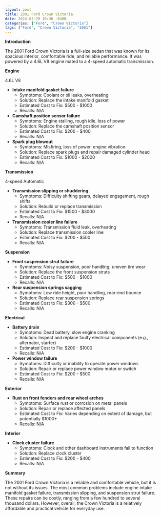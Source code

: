 ```yaml
---
layout: post
title: 2001 Ford Crown Victoria
date: 2024-03-29 10:36 -0400
categories: ["Ford", "Crown Victoria"]
tags: ["Ford", "Crown Victoria", "2001"]
---
```

**Introduction**

The 2001 Ford Crown Victoria is a full-size sedan that was known for its spacious interior, comfortable ride, and reliable performance. It was powered by a 4.6L V8 engine mated to a 4-speed automatic transmission.  

**Engine**

4.6L V8

* **Intake manifold gasket failure**
    * Symptoms: Coolant or oil leaks, overheating
    * Solution: Replace the intake manifold gasket
    * Estimated Cost to Fix: $500 - $1000
    * Recalls: N/A
* **Camshaft position sensor failure**
    * Symptoms: Engine stalling, rough idle, loss of power
    * Solution: Replace the camshaft position sensor
    * Estimated Cost to Fix: $200 - $400
    * Recalls: N/A
* **Spark plug blowout**
    * Symptoms: Misfiring, loss of power, engine vibration
    * Solution: Replace spark plugs and repair damaged cylinder head
    * Estimated Cost to Fix: $1000 - $2000
    * Recalls: N/A

**Transmission**

4-speed Automatic

* **Transmission slipping or shuddering**
    * Symptoms: Difficulty shifting gears, delayed engagement, rough shifts
    * Solution: Rebuild or replace transmission
    * Estimated Cost to Fix: $1500 - $3000
    * Recalls: N/A
* **Transmission cooler line failure**
    * Symptoms: Transmission fluid leak, overheating
    * Solution: Replace transmission cooler line
    * Estimated Cost to Fix: $200 - $500
    * Recalls: N/A

**Suspension**

* **Front suspension strut failure**
    * Symptoms: Noisy suspension, poor handling, uneven tire wear
    * Solution: Replace the front suspension struts
    * Estimated Cost to Fix: $500 - $1000
    * Recalls: N/A
* **Rear suspension springs sagging**
    * Symptoms: Low ride height, poor handling, rear-end bounce
    * Solution: Replace rear suspension springs
    * Estimated Cost to Fix: $300 - $500
    * Recalls: N/A

**Electrical**

* **Battery drain**
    * Symptoms: Dead battery, slow engine cranking
    * Solution: Inspect and replace faulty electrical components (e.g., alternator, starter)
    * Estimated Cost to Fix: $200 - $1000
    * Recalls: N/A
* **Power window failure**
    * Symptoms: Difficulty or inability to operate power windows
    * Solution: Repair or replace power window motor or switch
    * Estimated Cost to Fix: $200 - $500
    * Recalls: N/A

**Exterior**

* **Rust on front fenders and rear wheel arches**
    * Symptoms: Surface rust or corrosion on metal panels
    * Solution: Repair or replace affected panels
    * Estimated Cost to Fix: Varies depending on extent of damage, but potentially $1000+
    * Recalls: N/A

**Interior**

* **Clock cluster failure**
    * Symptoms: Clock and other dashboard instruments fail to function
    * Solution: Replace clock cluster
    * Estimated Cost to Fix: $200 - $400
    * Recalls: N/A

**Summary**

The 2001 Ford Crown Victoria is a reliable and comfortable vehicle, but it is not without its issues. The most common problems include engine intake manifold gasket failure, transmission slipping, and suspension strut failure. These repairs can be costly, ranging from a few hundred to several thousand dollars. However, overall, the Crown Victoria is a relatively affordable and practical vehicle for everyday use.
